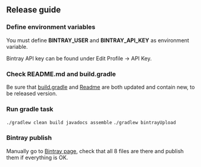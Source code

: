 ## Release guide

### Define environment variables

You must define **BINTRAY_USER** and **BINTRAY_API_KEY** as environment variable.

Bintray API key can be found under Edit Profile -> API Key.

### Check README.md and build.gradle

Be sure that [build.gradle](https://github.com/infinum/Android-GoldenEye/blob/master/build.gradle) and [Readme](https://github.com/infinum/Android-Goldfinger/blob/master/README.md) are both updated and contain new, to be released version.

### Run gradle task

`./gradlew clean build javadocs assemble`
`./gradlew bintrayUpload`

### Bintray publish

Manually go to [Bintray page](https://bintray.com/infinum/android), check that all 8 files are there and publish them if everything is OK.
